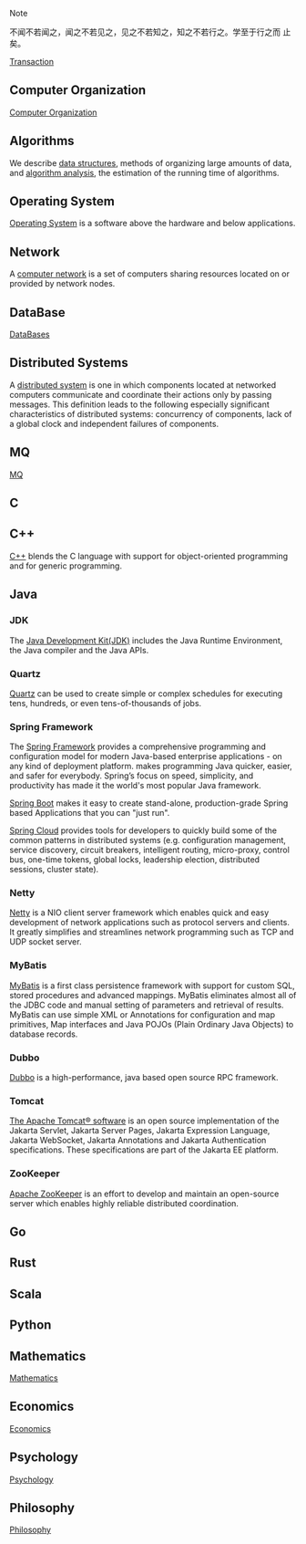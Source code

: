 > [!NOTE]
>
> 不闻不若闻之，闻之不若见之，见之不若知之，知之不若行之。学至于行之而 止矣。

[Transaction](/docs/CS/Transaction.md)

## Computer Organization

[Computer Organization](/docs/CS/CO/CO.md)

## Algorithms

We describe [data structures](/docs/CS/Algorithms/Algorithms.md?id=data-structures), methods of organizing large amounts of data, and [algorithm analysis](/docs/CS/Algorithms/Algorithms.md?id=algorithm-analysis), the estimation of the running time of algorithms.

## Operating System

[Operating System](/docs/CS/OS/OS.md) is a software above the hardware and  below applications.

## Network

A [computer network](/docs/CS/CN/CN.md) is a set of computers sharing resources located on or provided by network nodes.

## DataBase

[DataBases](/docs/CS/DB/DB.md)

## Distributed Systems

A [distributed system](/docs/CS/Distributed/Distributed_Systems.md) is one in which components located at networked computers communicate and coordinate their actions only by passing messages.
This definition leads to the following especially significant characteristics of distributed systems: concurrency of components, lack of a global clock and independent failures of components.

## MQ

[MQ](/docs/CS/MQ/MQ.md)

## C

## C++

[C++](/docs/CS/C++/C++.md) blends the C language with support for object-oriented programming and for generic programming.

## Java

### JDK

The [Java Development Kit(JDK)](/docs/CS/Java/JDK/JDK.md) includes the Java Runtime Environment, the Java compiler and the Java APIs.

### Quartz

[Quartz](/docs/CS/Java/Quartz/Quartz.md) can be used to create simple or complex schedules for executing tens, hundreds, or even tens-of-thousands of jobs.

### Spring Framework

The [Spring Framework](/docs/CS/Java/Spring/Spring.md) provides a comprehensive programming and configuration model for modern Java-based enterprise applications - on any kind of deployment platform. makes programming Java quicker, easier, and safer for everybody.
Spring’s focus on speed, simplicity, and productivity has made it the world's most popular Java framework.

[Spring Boot](/docs/CS/Java/Spring_Boot/Spring_Boot.md) makes it easy to create stand-alone, production-grade Spring based Applications that you can "just run".

[Spring Cloud](/docs/CS/Java/Spring_Cloud/Spring_Cloud.md) provides tools for developers to quickly build some of the common patterns in distributed systems (e.g. configuration management, service discovery, circuit breakers, intelligent routing, micro-proxy, control bus, one-time tokens, global locks, leadership election, distributed sessions, cluster state).

### Netty

[Netty](/docs/CS/Java/Netty/Netty.md) is a NIO client server framework which enables quick and easy development of network applications such as protocol servers and clients. It greatly simplifies and streamlines network programming such as TCP and UDP socket server.

### MyBatis

[MyBatis](/docs/CS/Java/MyBatis/MyBatis.md) is a first class persistence framework with support for custom SQL, stored procedures and advanced mappings. MyBatis eliminates almost all of the JDBC code and manual setting of parameters and retrieval of results. MyBatis can use simple XML or Annotations for configuration and map primitives, Map interfaces and Java POJOs (Plain Ordinary Java Objects) to database records.

### Dubbo

[Dubbo](/docs/CS/Java/Dubbo/Dubbo.md) is a high-performance, java based open source RPC framework.

### Tomcat

[The Apache Tomcat® software](/docs/CS/Java/Tomcat/Tomcat.md) is an open source implementation of the Jakarta Servlet, Jakarta Server Pages, Jakarta Expression Language, Jakarta WebSocket, Jakarta Annotations and Jakarta Authentication specifications. These specifications are part of the Jakarta EE platform.

### ZooKeeper

[Apache ZooKeeper](/docs/CS/Java/ZooKeeper/ZooKeeper.md) is an effort to develop and maintain an open-source server which enables highly reliable distributed coordination.

## Go

## Rust

## Scala

## Python

## Mathematics

[Mathematics](/docs/Mathematics/Mathematics.md)

## Economics

[Economics](/docs/Economics/Economics.md)

## Psychology

[Psychology](/docs/Psychology/Psychology.md)

## Philosophy

[Philosophy](/docs/Philosophy/Philosophy.md)
